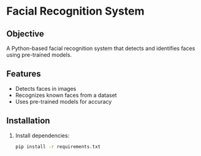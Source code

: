 # Facial Recognition System

## Objective
A Python-based facial recognition system that detects and identifies faces using pre-trained models.

## Features
- Detects faces in images
- Recognizes known faces from a dataset
- Uses pre-trained models for accuracy

## Installation
1. Install dependencies:
   ```bash
   pip install -r requirements.txt
